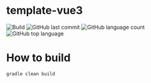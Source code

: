 # template-vue3
![Build](https://github.com/trevorism/template-vue3/actions/workflows/deploy.yml/badge.svg)
![GitHub last commit](https://img.shields.io/github/last-commit/trevorism/template-vue3)
![GitHub language count](https://img.shields.io/github/languages/count/trevorism/template-vue3)
![GitHub top language](https://img.shields.io/github/languages/top/trevorism/template-vue3)

# How to build
`gradle clean build`